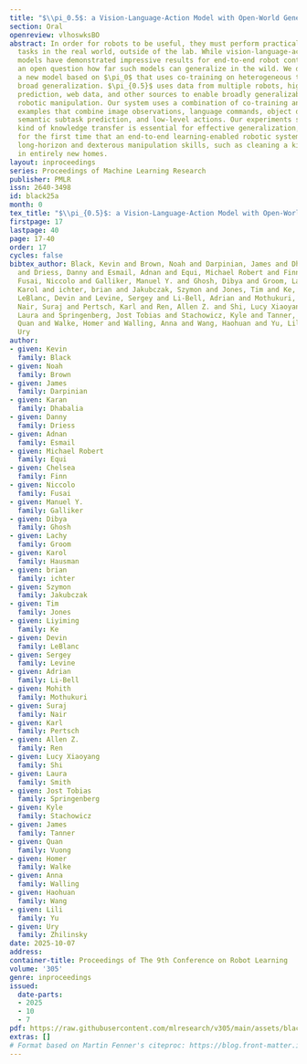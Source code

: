 ```yaml
---
title: "$\\pi_0.5$: a Vision-Language-Action Model with Open-World Generalization"
section: Oral
openreview: vlhoswksBO
abstract: In order for robots to be useful, they must perform practically relevant
  tasks in the real world, outside of the lab. While vision-language-action (VLA)
  models have demonstrated impressive results for end-to-end robot control, it remains
  an open question how far such models can generalize in the wild. We describe $\pi_{0.5}$,
  a new model based on $\pi_0$ that uses co-training on heterogeneous tasks to enable
  broad generalization. $\pi_{0.5}$ uses data from multiple robots, high-level semantic
  prediction, web data, and other sources to enable broadly generalizable real-world
  robotic manipulation. Our system uses a combination of co-training and hybrid multi-modal
  examples that combine image observations, language commands, object detections,
  semantic subtask prediction, and low-level actions. Our experiments show that this
  kind of knowledge transfer is essential for effective generalization, and we demonstrate
  for the first time that an end-to-end learning-enabled robotic system can perform
  long-horizon and dexterous manipulation skills, such as cleaning a kitchen or bedroom,
  in entirely new homes.
layout: inproceedings
series: Proceedings of Machine Learning Research
publisher: PMLR
issn: 2640-3498
id: black25a
month: 0
tex_title: "$\\pi_{0.5}$: a Vision-Language-Action Model with Open-World Generalization"
firstpage: 17
lastpage: 40
page: 17-40
order: 17
cycles: false
bibtex_author: Black, Kevin and Brown, Noah and Darpinian, James and Dhabalia, Karan
  and Driess, Danny and Esmail, Adnan and Equi, Michael Robert and Finn, Chelsea and
  Fusai, Niccolo and Galliker, Manuel Y. and Ghosh, Dibya and Groom, Lachy and Hausman,
  Karol and ichter, brian and Jakubczak, Szymon and Jones, Tim and Ke, Liyiming and
  LeBlanc, Devin and Levine, Sergey and Li-Bell, Adrian and Mothukuri, Mohith and
  Nair, Suraj and Pertsch, Karl and Ren, Allen Z. and Shi, Lucy Xiaoyang and Smith,
  Laura and Springenberg, Jost Tobias and Stachowicz, Kyle and Tanner, James and Vuong,
  Quan and Walke, Homer and Walling, Anna and Wang, Haohuan and Yu, Lili and Zhilinsky,
  Ury
author:
- given: Kevin
  family: Black
- given: Noah
  family: Brown
- given: James
  family: Darpinian
- given: Karan
  family: Dhabalia
- given: Danny
  family: Driess
- given: Adnan
  family: Esmail
- given: Michael Robert
  family: Equi
- given: Chelsea
  family: Finn
- given: Niccolo
  family: Fusai
- given: Manuel Y.
  family: Galliker
- given: Dibya
  family: Ghosh
- given: Lachy
  family: Groom
- given: Karol
  family: Hausman
- given: brian
  family: ichter
- given: Szymon
  family: Jakubczak
- given: Tim
  family: Jones
- given: Liyiming
  family: Ke
- given: Devin
  family: LeBlanc
- given: Sergey
  family: Levine
- given: Adrian
  family: Li-Bell
- given: Mohith
  family: Mothukuri
- given: Suraj
  family: Nair
- given: Karl
  family: Pertsch
- given: Allen Z.
  family: Ren
- given: Lucy Xiaoyang
  family: Shi
- given: Laura
  family: Smith
- given: Jost Tobias
  family: Springenberg
- given: Kyle
  family: Stachowicz
- given: James
  family: Tanner
- given: Quan
  family: Vuong
- given: Homer
  family: Walke
- given: Anna
  family: Walling
- given: Haohuan
  family: Wang
- given: Lili
  family: Yu
- given: Ury
  family: Zhilinsky
date: 2025-10-07
address:
container-title: Proceedings of The 9th Conference on Robot Learning
volume: '305'
genre: inproceedings
issued:
  date-parts:
  - 2025
  - 10
  - 7
pdf: https://raw.githubusercontent.com/mlresearch/v305/main/assets/black25a/black25a.pdf
extras: []
# Format based on Martin Fenner's citeproc: https://blog.front-matter.io/posts/citeproc-yaml-for-bibliographies/
---
```

